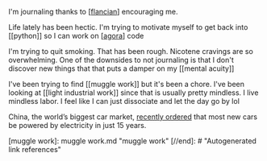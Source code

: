 I'm journaling thanks to [[flancian]] encouraging me.

Life lately has been hectic. I'm trying to motivate myself to get back into [[python]] so I can work on [[agora]] code

I'm trying to quit smoking. That has been rough. Nicotene cravings are so overwhelming. One of the downsides to not journaling is that I don't discover new things that that puts a damper on my [[mental acuity]]

I've been trying to find [[muggle work]] but it's been a chore. I've been looking at [[light industrial work]] since that is usually pretty mindless. I live mindless labor. I feel like I can just dissociate and let the day go by lol

China, the world’s biggest car market, [recently ordered](https://www.nytimes.com/2021/01/29/business/gm-china-electric-cars.html) that most new cars be powered by electricity in just 15 years.


[//begin]: # "Autogenerated link references for markdown compatibility"
[flancian]: flancian.md "flancian"
[agora]: agora.md "agora"
[muggle work]: muggle work.md "muggle work"
[//end]: # "Autogenerated link references"